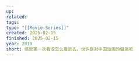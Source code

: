 ```yaml
---
up: 
related: 
tags: 
type: "[[Movie-Series]]"
created: 2025-02-15
finished: 2025-02-15
year: 2019
short: 感觉第一次看没怎么看进去，也许是对中国动画的偏见吧
---
```

